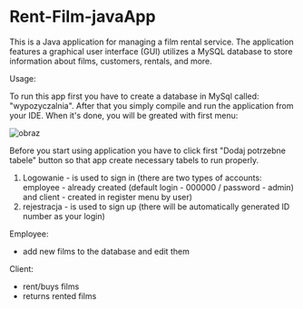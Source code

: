 # Rent-Film-javaApp

This is a Java application for managing a film rental service. The application features a graphical user interface (GUI) utilizes a MySQL database to store information about films, customers, rentals, and more.

Usage:

To run this app first you have to create a database in MySql called: "wypozyczalnia". After that you simply compile and run the application from your IDE. 
When it's done, you will be greated with first menu:

![obraz](https://github.com/Majkiii101/Rent-Film-javaApp/assets/52582634/d35c6707-4096-46d5-ac7f-b0860ee8e48e)

Before you start using application you have to click first "Dodaj potrzebne tabele" button so that app create necessary tabels to run properly.

1. Logowanie - is used to sign in (there are two types of accounts: employee - already created (default login - 000000 / password - admin) and client - created in register menu by user)
2. rejestracja - is used to sign up (there will be automatically generated ID number as your login)

Employee:

- add new films to the database and edit them

Client:

- rent/buys films
- returns rented films
